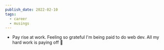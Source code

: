 ```yaml
---
publish_date: 2022-02-10
tags:
  - career
  - musings
---
```

- Pay rise at work. Feeling so grateful I'm being paid to do web dev. All my hard work is paying off 🙏
